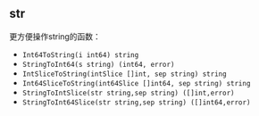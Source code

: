 ## str

更方便操作string的函数：
- `Int64ToString(i int64) string`
- `StringToInt64(s string) (int64, error)`
- `IntSliceToString(intSlice []int, sep string) string`
- `Int64SliceToString(int64Slice []int64, sep string) string`
- `StringToIntSlice(str string,sep string) ([]int,error)`
- `StringToInt64Slice(str string,sep string) ([]int64,error)`
